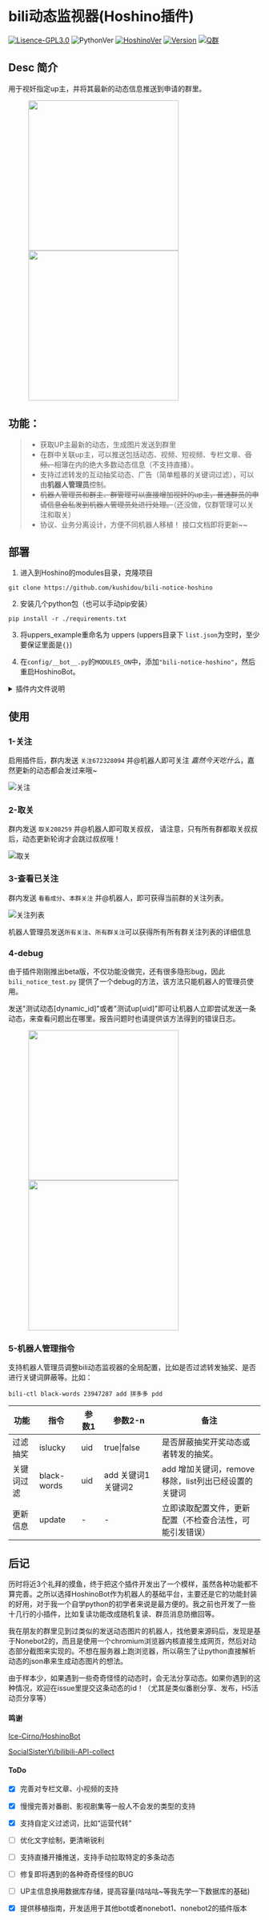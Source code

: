 # bili动态监视器(Hoshino插件)

[![Lisence-GPL3.0](https://img.shields.io/github/license/kushidou/bili-notice-hoshino)]((LICENSE))
![PythonVer](https://img.shields.io/badge/python-3.8+-blue)
[![HoshinoVer](https://img.shields.io/badge/Hoshino-v2.0.0%2B-green)](https://github.com/Ice-Cirno/HoshinoBot)
[![Version](https://img.shields.io/badge/Beta-v0.b.4.1-lightgrey)](https://github.com/kushidou/bili-notice-hoshino)
[![Q群](https://img.shields.io/badge/QQ%E7%BE%A4-655742099-yellow)](https://jq.qq.com/?_wv=1027&k=CXGsKj1P)

## Desc 简介

用于视奸指定up主，并将其最新的动态信息推送到申请的群里。

<figure class="half">
    <img src="./res/pic_markdown/效果图.png" width="300"/>
    <img src="./res/pic_markdown/生成图.png" width="300"/>
</figure>

## 功能：

> - 获取UP主最新的动态，生成图片发送到群里
> - 在群中关联up主，可以推送包括动态、视频、短视频、专栏文章、~~音频、~~相簿在内的绝大多数动态信息（不支持直播）。
> - 支持过滤转发的互动抽奖动态、广告（简单粗暴的关键词过滤），可以由**机器人管理员**控制。
> - ~~机器人管理员和群主、群管理可以直接增加视奸的up主，普通群员的申请信息会私发到机器人管理员处进行处理。~~（还没做，仅群管理可以关注和取关）
> - 协议、业务分离设计，方便不同机器人移植！ 接口文档即将更新~~


## 部署

1. 进入到Hoshino的modules目录，克隆项目

`git clone https://github.com/kushidou/bili-notice-hoshino`

2. 安装几个python包（也可以手动pip安装）

`pip install -r ./requirements.txt `

3. 将uppers_example重命名为 uppers   (uppers目录下 `list.json`为空时，至少要保证里面是`{}`)

4. 在`config/__bot__.py`的`MODULES_ON`中，添加`"bili-notice-hoshino"`，然后重启HoshinoBot。

<details>
  <summary>插件内文件说明</summary>

> **bili_notice_hoshino.py** ==>  主程序
>
> **res** ==>  目录保存渲染所需要的图片文件和字体;以及缓存图片，以md5命名
>
> **uppers/uid.json** ==>  保存各个up主的已发送动态列表(防止程序调试等情况反复重发)
>
> **uppers/list.json** ==>  记录up主和群的对应关系，及几个配置。
>
> **log/xxx.log** ==>  日志，按日分类，最长七天。仍在测试中，暂不支持修改。
</details>

## 使用

### 1-关注

启用插件后，群内发送  `关注672328094`  并@机器人即可关注 _嘉然今天吃什么_，嘉然更新的动态都会发过来哦~

![关注](./res/pic_markdown/dynamic_follow.png)

### 2-取关

群内发送  `取关208259`   并@机器人即可取关叔叔， 请注意，只有所有群都取关叔叔后，动态更新轮询才会跳过叔叔哦！

![取关](./res/pic_markdown/dynamic_unfollow.png)

### 3-查看已关注

群内发送 `看看成分`、`本群关注` 并@机器人，即可获得当前群的关注列表。

![关注列表](./res/pic_markdown/follow_list.png)

机器人管理员发送`所有关注`、`所有群关注`可以获得所有所有群关注列表的详细信息

### 4-debug

由于插件刚刚推出beta版，不仅功能没做完，还有很多隐形bug，因此 `bili_notice_test.py` 提供了一个debug的方法，该方法只能机器人的管理员使用。

发送"测试动态\[dynamic_id\]"或者"测试up\[uid\]"即可让机器人立即尝试发送一条动态，来查看问题出在哪里。报告问题时也请提供该方法得到的错误日志。

<figure class="half">
    <img src="./res/pic_markdown/debug-测试动态.png" width="300"/>
    <img src="./res/pic_markdown/debug-测试up.png" width="300"/>
</figure>

### 5-机器人管理指令

支持机器人管理员调整bili动态监视器的全局配置，比如是否过滤转发抽奖、是否进行关键词屏蔽等。比如：

`bili-ctl black-words 23947287 add 拼多多 pdd`

|功能|指令|参数1|参数2-n|备注
|---|-----|-------|---------|---|
|过滤抽奖|islucky|uid|true\|false|是否屏蔽抽奖开奖动态或者转发的抽奖。|
|关键词过滤|black-words|uid|add 关键词1 关键词2|add 增加关键词，remove移除，list列出已经设置的关键词|
|更新信息|update| - | - |立即读取配置文件，更新配置（不检查合法性，可能引发错误）

## 后记

历时将近3个礼拜的摸鱼，终于把这个插件开发出了一个模样，虽然各种功能都不算完善。之所以选择HoshinoBot作为机器人的基础平台，主要还是它的功能封装的好用，对于我一个自学python的初学者来说是最方便的。我之前也开发了一些十几行的小插件，比如复读功能改成随机复读、群员消息防撤回等。

我在朋友的群里见到过类似的发送动态图片的机器人，找他要来源码后，发现是基于Nonebot2的，而且是使用一个chromium浏览器内核直接生成网页，然后对动态部分截图来实现的。不想在服务器上跑浏览器，所以萌生了让python直接解析动态的json串来生成动态图片的想法。

由于样本少，如果遇到一些奇奇怪怪的动态时，会无法分享动态。如果你遇到的这种情况，欢迎在issue里提交这条动态的id！（尤其是类似番剧分享、发布，H5活动页分享等）

#### 鸣谢

[Ice-Cirno/HoshinoBot](https://github.com/Ice-Cirno/HoshinoBot)

[SocialSisterYi/bilibili-API-collect](https://github.com/SocialSisterYi/bilibili-API-collect)


#### ToDo

- [x] 完善对专栏文章、小视频的支持

- [x] 慢慢完善对番剧、影视剧集等一般人不会发的类型的支持

- [x] 支持自定义过滤词，比如“运营代转”

- [ ] 优化文字绘制，更清晰锐利

- [ ] 支持直播开播推送，支持手动拉取特定的多条动态

- [ ] 修复即将遇到的各种奇奇怪怪的BUG

- [ ] UP主信息换用数据库存储，提高容量(咕咕咕~等我先学一下数据库的基础)

- [x] 提供移植指南，开发适用于其他bot或者nonebot1、nonebot2的插件版本



